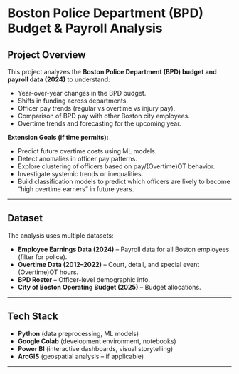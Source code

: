 # Boston Police Department (BPD) Budget & Payroll Analysis  

## Project Overview  
This project analyzes the **Boston Police Department (BPD) budget and payroll data (2024)** to understand:  
- Year-over-year changes in the BPD budget.  
- Shifts in funding across departments.  
- Officer pay trends (regular vs overtime vs injury pay).  
- Comparison of BPD pay with other Boston city employees.  
- Overtime trends and forecasting for the upcoming year.  

 **Extension Goals (if time permits):**  
- Predict future overtime costs using ML models.  
- Detect anomalies in officer pay patterns.  
- Explore clustering of officers based on pay/(Overtime)OT behavior.  
- Investigate systemic trends or inequalities.
- Build classification models to predict which officers are likely to become “high overtime earners” in future years.  
---

## Dataset  
The analysis uses multiple datasets:  
- **Employee Earnings Data (2024)** – Payroll data for all Boston employees (filter for police).  
- **Overtime Data (2012–2022)** – Court, detail, and special event (Overtime)OT hours.  
- **BPD Roster** – Officer-level demographic info.  
- **City of Boston Operating Budget (2025)** – Budget allocations.  

---

## Tech Stack  
- **Python** (data preprocessing, ML models)  
- **Google Colab** (development environment, notebooks)  
- **Power BI** (interactive dashboards, visual storytelling)  
- **ArcGIS** (geospatial analysis – if applicable)  

---

